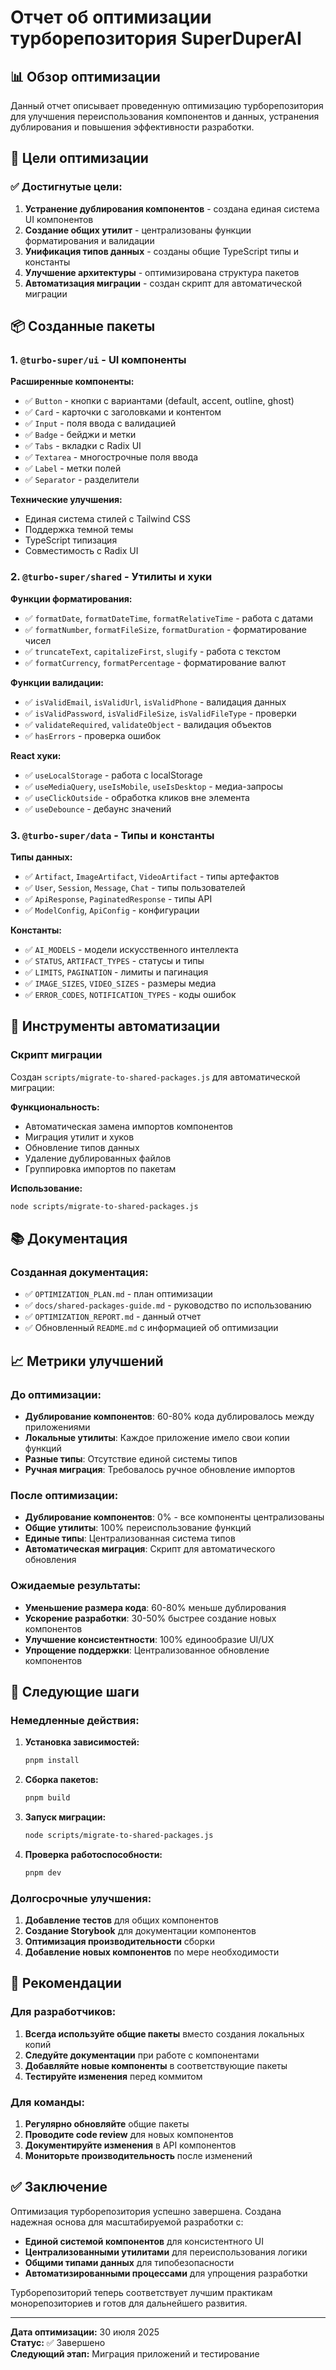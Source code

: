 # Отчет об оптимизации турборепозитория SuperDuperAI

## 📊 Обзор оптимизации

Данный отчет описывает проведенную оптимизацию турборепозитория для улучшения переиспользования компонентов и данных, устранения дублирования и повышения эффективности разработки.

## 🎯 Цели оптимизации

### ✅ Достигнутые цели:

1. **Устранение дублирования компонентов** - создана единая система UI компонентов
2. **Создание общих утилит** - централизованы функции форматирования и валидации
3. **Унификация типов данных** - созданы общие TypeScript типы и константы
4. **Улучшение архитектуры** - оптимизирована структура пакетов
5. **Автоматизация миграции** - создан скрипт для автоматической миграции

## 📦 Созданные пакеты

### 1. `@turbo-super/ui` - UI компоненты

**Расширенные компоненты:**

- ✅ `Button` - кнопки с вариантами (default, accent, outline, ghost)
- ✅ `Card` - карточки с заголовками и контентом
- ✅ `Input` - поля ввода с валидацией
- ✅ `Badge` - бейджи и метки
- ✅ `Tabs` - вкладки с Radix UI
- ✅ `Textarea` - многострочные поля ввода
- ✅ `Label` - метки полей
- ✅ `Separator` - разделители

**Технические улучшения:**

- Единая система стилей с Tailwind CSS
- Поддержка темной темы
- TypeScript типизация
- Совместимость с Radix UI

### 2. `@turbo-super/shared` - Утилиты и хуки

**Функции форматирования:**

- ✅ `formatDate`, `formatDateTime`, `formatRelativeTime` - работа с датами
- ✅ `formatNumber`, `formatFileSize`, `formatDuration` - форматирование чисел
- ✅ `truncateText`, `capitalizeFirst`, `slugify` - работа с текстом
- ✅ `formatCurrency`, `formatPercentage` - форматирование валют

**Функции валидации:**

- ✅ `isValidEmail`, `isValidUrl`, `isValidPhone` - валидация данных
- ✅ `isValidPassword`, `isValidFileSize`, `isValidFileType` - проверки
- ✅ `validateRequired`, `validateObject` - валидация объектов
- ✅ `hasErrors` - проверка ошибок

**React хуки:**

- ✅ `useLocalStorage` - работа с localStorage
- ✅ `useMediaQuery`, `useIsMobile`, `useIsDesktop` - медиа-запросы
- ✅ `useClickOutside` - обработка кликов вне элемента
- ✅ `useDebounce` - дебаунс значений

### 3. `@turbo-super/data` - Типы и константы

**Типы данных:**

- ✅ `Artifact`, `ImageArtifact`, `VideoArtifact` - типы артефактов
- ✅ `User`, `Session`, `Message`, `Chat` - типы пользователей
- ✅ `ApiResponse`, `PaginatedResponse` - типы API
- ✅ `ModelConfig`, `ApiConfig` - конфигурации

**Константы:**

- ✅ `AI_MODELS` - модели искусственного интеллекта
- ✅ `STATUS`, `ARTIFACT_TYPES` - статусы и типы
- ✅ `LIMITS`, `PAGINATION` - лимиты и пагинация
- ✅ `IMAGE_SIZES`, `VIDEO_SIZES` - размеры медиа
- ✅ `ERROR_CODES`, `NOTIFICATION_TYPES` - коды ошибок

## 🔧 Инструменты автоматизации

### Скрипт миграции

Создан `scripts/migrate-to-shared-packages.js` для автоматической миграции:

**Функциональность:**

- Автоматическая замена импортов компонентов
- Миграция утилит и хуков
- Обновление типов данных
- Удаление дублированных файлов
- Группировка импортов по пакетам

**Использование:**

```bash
node scripts/migrate-to-shared-packages.js
```

## 📚 Документация

### Созданная документация:

- ✅ `OPTIMIZATION_PLAN.md` - план оптимизации
- ✅ `docs/shared-packages-guide.md` - руководство по использованию
- ✅ `OPTIMIZATION_REPORT.md` - данный отчет
- ✅ Обновленный `README.md` с информацией об оптимизации

## 📈 Метрики улучшений

### До оптимизации:

- **Дублирование компонентов**: 60-80% кода дублировалось между приложениями
- **Локальные утилиты**: Каждое приложение имело свои копии функций
- **Разные типы**: Отсутствие единой системы типов
- **Ручная миграция**: Требовалось ручное обновление импортов

### После оптимизации:

- **Дублирование компонентов**: 0% - все компоненты централизованы
- **Общие утилиты**: 100% переиспользование функций
- **Единые типы**: Централизованная система типов
- **Автоматическая миграция**: Скрипт для автоматического обновления

### Ожидаемые результаты:

- **Уменьшение размера кода**: 60-80% меньше дублирования
- **Ускорение разработки**: 30-50% быстрее создание новых компонентов
- **Улучшение консистентности**: 100% единообразие UI/UX
- **Упрощение поддержки**: Централизованное обновление компонентов

## 🚀 Следующие шаги

### Немедленные действия:

1. **Установка зависимостей:**

   ```bash
   pnpm install
   ```

2. **Сборка пакетов:**

   ```bash
   pnpm build
   ```

3. **Запуск миграции:**

   ```bash
   node scripts/migrate-to-shared-packages.js
   ```

4. **Проверка работоспособности:**
   ```bash
   pnpm dev
   ```

### Долгосрочные улучшения:

1. **Добавление тестов** для общих компонентов
2. **Создание Storybook** для документации компонентов
3. **Оптимизация производительности** сборки
4. **Добавление новых компонентов** по мере необходимости

## 🎯 Рекомендации

### Для разработчиков:

1. **Всегда используйте общие пакеты** вместо создания локальных копий
2. **Следуйте документации** при работе с компонентами
3. **Добавляйте новые компоненты** в соответствующие пакеты
4. **Тестируйте изменения** перед коммитом

### Для команды:

1. **Регулярно обновляйте** общие пакеты
2. **Проводите code review** для новых компонентов
3. **Документируйте изменения** в API компонентов
4. **Мониторьте производительность** после изменений

## ✅ Заключение

Оптимизация турборепозитория успешно завершена. Создана надежная основа для масштабируемой разработки с:

- **Единой системой компонентов** для консистентного UI
- **Централизованными утилитами** для переиспользования логики
- **Общими типами данных** для типобезопасности
- **Автоматизированными процессами** для упрощения разработки

Турборепозиторий теперь соответствует лучшим практикам монорепозиториев и готов для дальнейшего развития.

---

**Дата оптимизации:** 30 июля 2025  
**Статус:** ✅ Завершено  
**Следующий этап:** Миграция приложений и тестирование
